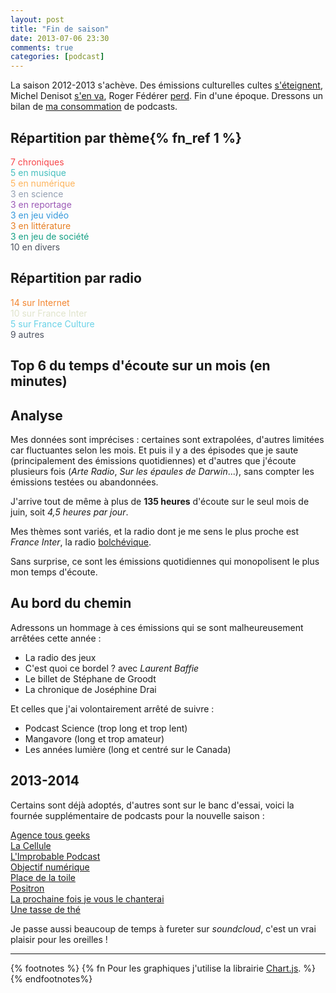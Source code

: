 ```yaml
---
layout: post
title: "Fin de saison"
date: 2013-07-06 23:30
comments: true
categories: [podcast]
---
```

La saison 2012-2013 s'achève. Des émissions culturelles cultes [s'éteignent](http://www.lemonde.fr/culture/article/2013/06/02/mobilisation-sur-le-net-contre-l-arret-de-taratata-et-des-mots-de-minuit_3422569_3246.html),
Michel Denisot [s'en va](http://www.ladepeche.fr/article/2013/06/28/1660915-derniere-drole-emouvante-michel-denisot-grand-journal.html),
Roger Fédérer [perd](http://www.lemonde.fr/sport/article/2013/06/26/roger-federer-elimine-de-wimbledon-par-le-116e-joueur-mondial_3437244_3242.html). Fin d'une époque.
Dressons un bilan de [ma consommation](https://docs.google.com/spreadsheet/ccc?key=0AuNsvDqymweIdGVkZklldUwtb09KVDF4bGJtSE9xcHc&usp=sharing) de podcasts.
<!--more-->

## Répartition par thème{% fn_ref 1 %}

<div style="float:left;">
    <canvas id="canvas-01" height="450" width="450"></canvas>
</div>
<div>
    <span style="color:#F7464A;">7 chroniques</span><br/>
    <span style="color:#46BFBD;">5 en musique</span><br/>
    <span style="color:#FDB45C;">5 en numérique</span><br/>
    <span style="color:#949FB1;">3 en science</span><br/>
    <span style="color:#9b59b6;">3 en reportage</span><br/>
    <span style="color:#3498db;">3 en jeu vidéo</span><br/>
    <span style="color:#e67e22;">3 en littérature</span><br/>
    <span style="color:#16a085;">3 en jeu de société</span><br/>
    <span style="color:#4D5360;">10 en divers</span>
</div>
<div style="clear:both;"></div>

## Répartition par radio

<div style="float:left;">
    <canvas id="canvas-02" height="450" width="450"></canvas>
</div>
<div>
    <span style="color:#F38630;">14 sur Internet</span><br/>
    <span style="color:#E0E4CC;">10 sur France Inter</span><br/>
    <span style="color:#69D2E7;">5 sur France Culture</span><br/>
    <span style="color:#4D5360;">9 autres</span>
</div>
<div style="clear:both;"></div>

## Top 6 du temps d'écoute sur un mois (en minutes)

<canvas id="canvas-03" height="450" width="700"></canvas>

## Analyse

Mes données sont imprécises&nbsp;:&nbsp;certaines sont extrapolées, d'autres limitées car fluctuantes selon les mois.
Et puis il y a des épisodes que je saute (principalement des émissions quotidiennes) et d'autres que j'écoute plusieurs fois (_Arte Radio_, _Sur les épaules de Darwin_...),
sans compter les émissions testées ou abandonnées.

J'arrive tout de même à plus de __135 heures__ d'écoute sur le seul mois de juin, soit _4,5 heures par jour_.

Mes thèmes sont variés, et la radio dont je me sens le plus proche est _France Inter_, la radio [bolchévique](http://blogs.rue89.com/liberaux-fiers/2013/07/01/oui-france-inter-est-bien-une-radio-bolchevique-230682).

Sans surprise, ce sont les émissions quotidiennes qui monopolisent le plus mon temps d'écoute.

## Au bord du chemin

Adressons un hommage à ces émissions qui se sont malheureusement arrêtées cette année&nbsp;:

+ La radio des jeux
+ C'est quoi ce bordel ? avec _Laurent Baffie_
+ Le billet de Stéphane de Groodt
+ La chronique de Joséphine Drai

Et celles que j'ai volontairement arrêté de suivre&nbsp;:

+ Podcast Science (trop long et trop lent)
+ Mangavore (long et trop amateur)
+ Les années lumière (long et centré sur le Canada)

## 2013-2014

Certains sont déjà adoptés, d'autres sont sur le banc d'essai, voici la fournée supplémentaire de podcasts pour la nouvelle saison&nbsp;:

[Agence tous geeks](http://www.agencetousgeeks.com/category/podcast/)  
[La Cellule](http://cellulis.blogspot.fr/p/podcasts.html)  
[L'Improbable Podcast](http://www.improbablepodcast.fr/)  
[Objectif numérique](http://www.objectifnumerique.com/)  
[Place de la toile](http://www.franceculture.fr/emission-place-de-la-toile)  
[Positron](http://frenchspin.com/category/positron/)  
[La prochaine fois je vous le chanterai](http://www.franceinter.fr/emission-la-prochaine-fois-je-vous-le-chanterai)  
[Une tasse de thé](http://unetassedethepodcast.com/a-propos-de-ce-podcast/)

Je passe aussi beaucoup de temps à fureter sur _soundcloud_, c'est un vrai plaisir pour les oreilles&nbsp;!

***

{% footnotes %}
  {% fn Pour les graphiques j'utilise la librairie <a href="http://www.chartjs.org/">Chart.js</a>. %}
{% endfootnotes%}

<script type="text/javascript">
  (function($) {
$.ajax({url: "../javascripts/custom/chart.min.js", dataType: "script", success: draw});

function draw() {
	/* Top 10 en répartition par mois */
	var barChartData = {
		labels : ["LaTAC","LesPsT","LaMdlH","AteNum","P-Jeux","RdPresq"],
		datasets : [
			{
				fillColor : "rgba(151,187,205,0.5)",
				strokeColor : "rgba(151,187,205,1)",
				data : [1077,638,600,480,383,330]
			}
		]
	}

	/* Répartition par thème */
	var doughnutData = [
		{
			// chronique
			value: 7,
			color:"#F7464A"
		},
		{
			// musique
			value : 5,
			color : "#46BFBD"
		},
		{
			// numérique
			value : 5,
			color : "#FDB45C"
		},
		{
			// science
			value : 3,
			color : "#949FB1"
		},
		{
			// reportage
			value : 3,
			color : "#9b59b6"
		},
		{
			// jeu vidéo
			value : 3,
			color : "#3498db"
		},
		{
			// littérature
			value : 3,
			color : "#e67e22"
		},
		{
			// jeu de société
			value : 3,
			color : "#16a085"
		},
		{
			// divers : BD, histoire, cinéma, people, code, design, théâtre
			value : 10,
			color : "#4D5360"
		}
	];

	/* Répartition par radio */
	var pieData = [
		{
			// Internet
			value: 14,
			color:"#F38630"
		},
		{
			// France Inter
			value : 10,
			color : "#E0E4CC"
		},
		{
			// France Culture
			value : 5,
			color : "#69D2E7"
		},
		{
			// autres
			value : 9,
			color : "#4D5360"
		}
	];

var myLine = new Chart(document.getElementById("canvas-03").getContext("2d")).Bar(barChartData);
var myDoughnut = new Chart(document.getElementById("canvas-01").getContext("2d")).Doughnut(doughnutData);
var myPie = new Chart(document.getElementById("canvas-02").getContext("2d")).Pie(pieData);
}
  })(jQuery)
</script>